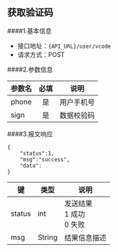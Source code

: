 ## 获取验证码

####1.基本信息
- 接口地址：`{API_URL}/user/vcode`  
- 请求方式：POST


####2.参数信息  

| 参数名    | 必填      | 说明      |
| -------   |:-------:  |--------   |
| phone     | 是        | 用户手机号|
| sign      | 是        | 数据校验码|


####3.报文响应

```
{
    "status":1,
    "msg":"success",
    "data":
}
```

|键    |类型  |说明  |
|------|------|------|
|status|int   |发送结果<br>1 成功<br>0 失败|
|msg   |String|结果信息描述|